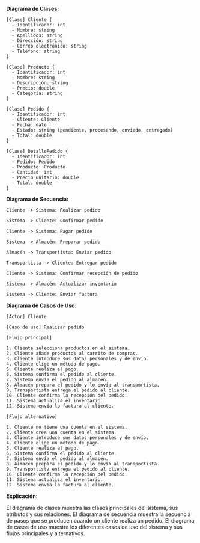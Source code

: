 **Diagrama de Clases:**

```
[Clase] Cliente {
  - Identificador: int
  - Nombre: string
  - Apellidos: string
  - Dirección: string
  - Correo electrónico: string
  - Teléfono: string
}

[Clase] Producto {
  - Identificador: int
  - Nombre: string
  - Descripción: string
  - Precio: double
  - Categoría: string
}

[Clase] Pedido {
  - Identificador: int
  - Cliente: Cliente
  - Fecha: date
  - Estado: string (pendiente, procesando, enviado, entregado)
  - Total: double
}

[Clase] DetallePedido {
  - Identificador: int
  - Pedido: Pedido
  - Producto: Producto
  - Cantidad: int
  - Precio unitario: double
  - Total: double
}
```

**Diagrama de Secuencia:**

```
Cliente -> Sistema: Realizar pedido

Sistema -> Cliente: Confirmar pedido

Cliente -> Sistema: Pagar pedido

Sistema -> Almacén: Preparar pedido

Almacén -> Transportista: Enviar pedido

Transportista -> Cliente: Entregar pedido

Cliente -> Sistema: Confirmar recepción de pedido

Sistema -> Almacén: Actualizar inventario

Sistema -> Cliente: Enviar factura
```

**Diagrama de Casos de Uso:**

```
[Actor] Cliente

[Caso de uso] Realizar pedido

[Flujo principal]

1. Cliente selecciona productos en el sistema.
2. Cliente añade productos al carrito de compras.
3. Cliente introduce sus datos personales y de envío.
4. Cliente elige un método de pago.
5. Cliente realiza el pago.
6. Sistema confirma el pedido al cliente.
7. Sistema envía el pedido al almacén.
8. Almacén prepara el pedido y lo envía al transportista.
9. Transportista entrega el pedido al cliente.
10. Cliente confirma la recepción del pedido.
11. Sistema actualiza el inventario.
12. Sistema envía la factura al cliente.

[Flujo alternativo]

1. Cliente no tiene una cuenta en el sistema.
2. Cliente crea una cuenta en el sistema.
3. Cliente introduce sus datos personales y de envío.
4. Cliente elige un método de pago.
5. Cliente realiza el pago.
6. Sistema confirma el pedido al cliente.
7. Sistema envía el pedido al almacén.
8. Almacén prepara el pedido y lo envía al transportista.
9. Transportista entrega el pedido al cliente.
10. Cliente confirma la recepción del pedido.
11. Sistema actualiza el inventario.
12. Sistema envía la factura al cliente.
```

**Explicación:**

El diagrama de clases muestra las clases principales del sistema, sus atributos y sus relaciones. El diagrama de secuencia muestra la secuencia de pasos que se producen cuando un cliente realiza un pedido. El diagrama de casos de uso muestra los diferentes casos de uso del sistema y sus flujos principales y alternativos.